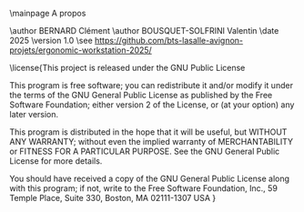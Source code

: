 \mainpage A propos

\author BERNARD Clément
\author BOUSQUET-SOLFRINI Valentin
\date 2025
\version 1.0
\see https://github.com/bts-lasalle-avignon-projets/ergonomic-workstation-2025/


\license{This project is released under the GNU Public License

This program is free software; you can redistribute it and/or modify
it under the terms of the GNU General Public License as published by
the Free Software Foundation; either version 2 of the License, or
(at your option) any later version.

This program is distributed in the hope that it will be useful,
but WITHOUT ANY WARRANTY; without even the implied warranty of
MERCHANTABILITY or FITNESS FOR A PARTICULAR PURPOSE. See the
GNU General Public License for more details.

You should have received a copy of the GNU General Public License
along with this program; if not, write to the Free Software
Foundation, Inc., 59 Temple Place, Suite 330, Boston, MA 02111-1307 USA
}
